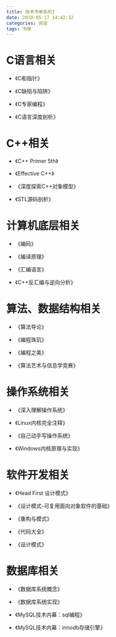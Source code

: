 ```yaml
---
title: 技术书单系列2
date: 2018-05-17 14:42:32
categories: 阅读
tags: 书单
---
```

# C语言相关

- 《C和指针》

- 《C缺陷与陷阱》

- 《C专家编程》

- 《C语言深度剖析》

# C++相关

- 《C++ Primer 5th》

- 《Effective C++》

- 《深度探索C++对象模型》

- 《STL源码剖析》

# 计算机底层相关

- 《编码》

- 《编译原理》

- 《汇编语言》

- 《C++反汇编与逆向分析》

# 算法、数据结构相关

- 《算法导论》

- 《编程珠玑》

- 《编程之美》

- 《算法艺术与信息学竞赛》

# 操作系统相关

- 《深入理解操作系统》

- 《Linux内核完全注释》

- 《自己动手写操作系统》

- 《Windows内核原理与实现》

# 软件开发相关

- 《Head First 设计模式》

- 《设计模式-可复用面向对象软件的基础》

- 《重构与模式》

- 《代码大全》

- 《设计模式》

# 数据库相关

- 《数据库系统概念》

- 《数据库系统实现》

- 《MySQL技术内幕：sql编程》

- 《MySQL技术内幕：innodb存储引擎》
